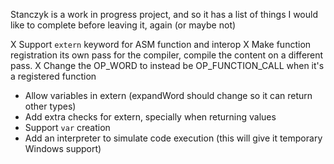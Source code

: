 Stanczyk is a work in progress project, and so it has a list of things I would like to complete before leaving it, again (or maybe not)

X Support `extern` keyword for ASM function and interop
X Make function registration its own pass for the compiler, compile the content on a different pass.
X Change the OP_WORD to instead be OP_FUNCTION_CALL when it's a registered function
- Allow variables in extern (expandWord should change so it can return other types)
- Add extra checks for extern, specially when returning values
- Support `var` creation
- Add an interpreter to simulate code execution (this will give it temporary Windows support)

